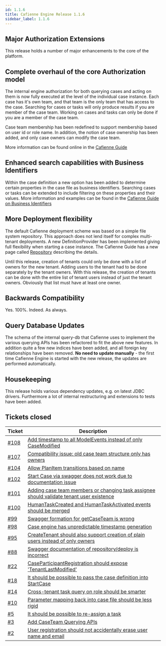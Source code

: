 ```yaml
---
id: 1.1.6
title: Cafienne Engine Release 1.1.6
sidebar_label: 1.1.6
---
```


## Major Authorization Extensions

This release holds a number of major enhancements to the core of the platform.

## Complete overhaul of the core Authorization model

The internal engine authorization for both querying cases and acting on them is now fully executed at the level of the individual case instance. Each case has it's own team, and that team is the only team that has access to the case. Searching for cases or tasks will only produce results if you are member of the case team. Working on cases and tasks can only be done if you are a member of the case team.

Case team membership has been redefined to support membership based on user id or role name. In addition, the notion of case ownership has been added, and only case owners can modify the case team.

More information can be found online in the [Cafienne Guide](https://cafienne.github.io/docs/api/case-team.html)

## Enhanced search capabilities with Business Identifiers

Within the case definition a new option has been added to determine certain properties in the case file as business identifiers. Searching cases or tasks can be extended to include filtering on these properties and their values.
More information and examples can be found in the [Cafienne Guide on Business Identifiers](https://cafienne.github.io/docs/extensions/business-identifiers.html)

## More Deployment flexibility
The default Cafienne deployment scheme was based on a simple file system repository. This approach does not lend itself for complex multi-tenant deployments.
A new DefinitionProvider has been implemented giving full flexibility when starting a case instance.
The Cafienne Guide has a new page called [Repository](https://cafienne.github.io/docs/engine/repository.html) describing the details.

Until this release, creation of tenants could only be done with a list of owners for the new tenant. Adding users to the tenant had to be done separately by the tenant owners. With this release, the creation of tenants can be done with the entire list of tenant users instead of just the tenant owners. Obviously that list must have at least one owner. 

## Backwards Compatibility
Yes. 100%.
Indeed.
As always.

## Query Database Updates
The schema of the internal query-db that Cafienne uses to implement the various querying APIs has been refactored to fit the above new features. 
In addition quite a few new indices have been added, and all foreign key relationships have been removed.
**No need to update manually**  - the first time Cafienne Engine is started with the new release, the updates are performed automatically.

## Housekeeping
This release holds various dependency updates, e.g. on latest JDBC drivers.
Furthermore a lot of internal restructuring and extensions to tests have been added.

## Tickets closed

| Ticket   | Description |
|----------|-------------|
| [#108](https://github.com/casefabric/cafienne-engine/issues/108) | [Add timestamp to all ModelEvents instead of only CaseModified](https://github.com/casefabric/cafienne-engine/issues/)
| [#107](https://github.com/casefabric/cafienne-engine/issues/107) | [Compatibility issue: old case team structure only has owners](https://github.com/casefabric/cafienne-engine/issues/)
| [#104](https://github.com/casefabric/cafienne-engine/issues/104) | [Allow PlanItem transitions based on name](https://github.com/casefabric/cafienne-engine/issues/)
| [#102](https://github.com/casefabric/cafienne-engine/issues/102) | [Start Case via swagger does not work due to documentation issue](https://github.com/casefabric/cafienne-engine/issues/)
| [#101](https://github.com/casefabric/cafienne-engine/issues/101) | [Adding case team members or changing task assignee should validate tenant user existence](https://github.com/casefabric/cafienne-engine/issues/)
| [#100](https://github.com/casefabric/cafienne-engine/issues/100) | [HumanTaskCreated and HumanTaskActivated events should be merged](https://github.com/casefabric/cafienne-engine/issues/)
| [#99](https://github.com/casefabric/cafienne-engine/issues/99)   | [Swagger formation for getCaseTeam is wrong](https://github.com/casefabric/cafienne-engine/issues/)
| [#98](https://github.com/casefabric/cafienne-engine/issues/98)   | [Case engine has unpredictable timestamp generation](https://github.com/casefabric/cafienne-engine/issues/)
| [#95](https://github.com/casefabric/cafienne-engine/issues/95)   | [CreateTenant should also support creation of plain users instead of only owners](https://github.com/casefabric/cafienne-engine/issues/)
| [#88](https://github.com/casefabric/cafienne-engine/issues/88)   | [Swagger documentation of repository/deploy is incorrect](https://github.com/casefabric/cafienne-engine/issues/)
| [#22](https://github.com/casefabric/cafienne-engine/issues/22)   | [CaseParticipantRegistration should expose 'TenantLastModified'](https://github.com/casefabric/cafienne-engine/issues/)
| [#18](https://github.com/casefabric/cafienne-engine/issues/18)   | [It should be possible to pass the case definition into StartCase](https://github.com/casefabric/cafienne-engine/issues/)
| [#14](https://github.com/casefabric/cafienne-engine/issues/14)   | [Cross-tenant task query on role should be smarter](https://github.com/casefabric/cafienne-engine/issues/)
| [#10](https://github.com/casefabric/cafienne-engine/issues/10)   | [Parameter mapping back into case file should be less rigid](https://github.com/casefabric/cafienne-engine/issues/)
| [#5](https://github.com/casefabric/cafienne-engine/issues/5)     | [It should be possible to re-assign a task](https://github.com/casefabric/cafienne-engine/issues/)
| [#3](https://github.com/casefabric/cafienne-engine/issues/3)     | [Add CaseTeam Querying APIs](https://github.com/casefabric/cafienne-engine/issues/)
| [#2](https://github.com/casefabric/cafienne-engine/issues/2)     | [User registration should not accidentally erase user name and email](https://github.com/casefabric/cafienne-engine/issues/)
